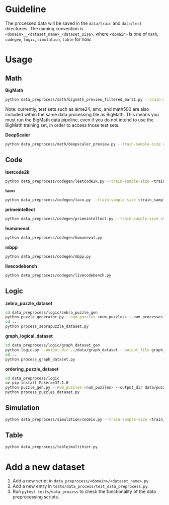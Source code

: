 # Guideline

The processed data will be saved in the `data/train` and `data/test` directories.
The naming convention is `<domain>__<dataset_name>_<dataset_size>`, where `<domain>` is one of `math`, `codegen`, `logic`, `simulation`, `table` for now.

# Usage
## Math
**BigMath**
```bash
python data_preprocess/math/bigmath_preview_filtered_mar21.py --train-sample-size <train_sample_size>
```
Note: currently, test sets such as aime24, amc, and math500 are also included within the same data processing file as BigMath. This means you must run the BigMath data pipeline, even if you do not intend to use the BigMath training set, in order to access those test sets.

**DeepScaler**
```bash
python data_preprocess/math/deepscaler_preview.py --train-sample-size <train_sample_size>
```


## Code
**leetcode2k**
```bash
python data_preprocess/codegen/leetcode2k.py --train-sample-size <train_sample_size>
```
**taco**
```bash
python data_preprocess/codegen/taco.py --train-sample-size <train_sample_size>
```
**primeintellect**
```bash
python data_preprocess/codegen/primeintellect.py --train-sample-size <train_sample_size>
```
**humaneval**
```bash
python data_preprocess/codegen/humaneval.py
```
**mbpp**
```bash
python data_preprocess/codegen/mbpp.py
```
**livecodebench**
```bash
python data_preprocess/codegen/livecodebench.py
```

## Logic
**zebra_puzzle_dataset**
```bash
cd data_preprocess/logic/zebra_puzzle_gen
python puzzle_generator.py --num_puzzles <num_puzzles> --num_processes <num_processes>
cd ..
python process_zebrapuzzle_dataset.py
```

**graph_logical_dataset**
```bash
cd data_preprocess/logic/graph_dataset_gen
python logic.py --output_dir ../data/graph_dataset --output_file graph_search.json --num_samples <num_samples>
cd ..
python process_graph_dataset.py
```

**ordering_puzzle_dataset**
```bash
cd data_preprocess/logic
uv pip install Faker==37.1.0
python puzzle_gen.py --num_puzzles <num_puzzles> --output_dir data/puzzles_dataset --output_file puzzles_dataset.json  --test True
python process_puzzles_dataset.py
```

## Simulation
```bash
python data_preprocess/simulation/codeio.py --train-sample-size <train_sample_size> --test-sample-size <test_sample_size>
```

## Table
```bash
python data_preprocess/table/multihier.py
```

# Add a new dataset
1. Add a new script in `data_preprocess/<domain>/<dataset_name>.py`
2. Add a new entry in `tests/data_process/test_data_preprocess.py`.
3. Run `pytest tests/data_process` to check the functionality of the data preprocessing scripts.
